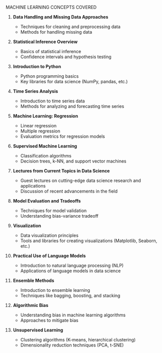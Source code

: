 MACHINE LEARNING CONCEPTS COVERED

1. **Data Handling and Missing Data Approaches**
   - Techniques for cleaning and preprocessing data
   - Methods for handling missing data

2. **Statistical Inference Overview**
   - Basics of statistical inference
   - Confidence intervals and hypothesis testing

3. **Introduction to Python**
   - Python programming basics
   - Key libraries for data science (NumPy, pandas, etc.)

4. **Time Series Analysis**
   - Introduction to time series data
   - Methods for analyzing and forecasting time series

5. **Machine Learning: Regression**
   - Linear regression
   - Multiple regression
   - Evaluation metrics for regression models

6. **Supervised Machine Learning**
   - Classification algorithms
   - Decision trees, k-NN, and support vector machines

7. **Lectures from Current Topics in Data Science**
   - Guest lectures on cutting-edge data science research and applications
   - Discussion of recent advancements in the field

8. **Model Evaluation and Tradeoffs**
   - Techniques for model validation
   - Understanding bias-variance tradeoff

9. **Visualization**
   - Data visualization principles
   - Tools and libraries for creating visualizations (Matplotlib, Seaborn, etc.)

10. **Practical Use of Language Models**
    - Introduction to natural language processing (NLP)
    - Applications of language models in data science

11. **Ensemble Methods**
    - Introduction to ensemble learning
    - Techniques like bagging, boosting, and stacking

12. **Algorithmic Bias**
    - Understanding bias in machine learning algorithms
    - Approaches to mitigate bias

13. **Unsupervised Learning**
    - Clustering algorithms (K-means, hierarchical clustering)
    - Dimensionality reduction techniques (PCA, t-SNE)


